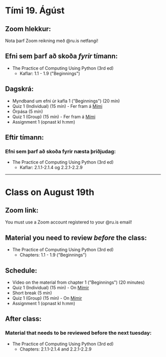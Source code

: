# Tími 19. Ágúst

## Zoom hlekkur:

Nota þarf Zoom reikning með @ru.is netfangi!

## Efni sem þarf að skoða ***fyrir*** tímann:

- The Practice of Computing Using Python (3rd ed)
    - Kaflar: 1.1 - 1.9 ("Beginnings")

## Dagskrá:

- Myndband um efni úr kafla 1 ("Beginnings") (20 mín)
- Quiz 1 (Individual) (15 mín) - Fer fram á [Mími](https://class.mimir.io/courses/ea6d4c19-bd9e-450e-acd9-370af0b5da0f)
- Örpása (5 mín)
- Quiz 1 (Group) (15 mín) - Fer fram á [Mími](https://class.mimir.io/courses/ea6d4c19-bd9e-450e-acd9-370af0b5da0f)
- Assignment 1 (opnast kl h:mm)

## Eftir tímann:

### Efni sem þarf að skoða fyrir næsta þriðjudag:

- The Practice of Computing Using Python (3rd ed)
    - Kaflar: 2.1.1-2.1.4 og 2.2.1-2.2.9

---
# Class on August 19th

## Zoom link:

You must use a Zoom account registered to your @ru.is email!

## Material you need to review ***before*** the class:

- The Practice of Computing Using Python (3rd ed)
    - Chapters: 1.1 - 1.9 ("Beginnings")

## Schedule:

- Video on the material from chapter 1 ("Beginnings") (20 minutes)
- Quiz 1 (Individual) (15 min) - On [Mímir](https://class.mimir.io/courses/ea6d4c19-bd9e-450e-acd9-370af0b5da0f)
- Short break (5 min)
- Quiz 1 (Group) (15 min) - On [Mímir](https://class.mimir.io/courses/ea6d4c19-bd9e-450e-acd9-370af0b5da0f)
- Assignment 1 (opnast kl h:mm)

## After class:

### Material that needs to be reviewed before the next tuesday:

- The Practice of Computing Using Python (3rd ed)
    - Chapters: 2.1.1-2.1.4 and 2.2.1-2.2.9
